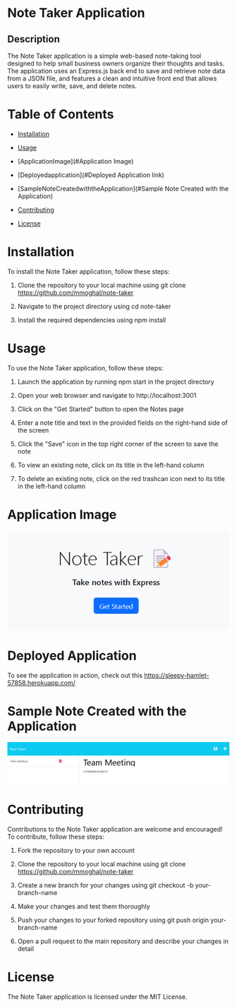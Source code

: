# Note Taker Application

## Description

The Note Taker application is a simple web-based note-taking tool designed to help small business owners organize their thoughts and tasks. The application uses an Express.js back end to save and retrieve note data from a JSON file, and features a clean and intuitive front end that allows users to easily write, save, and delete notes.

# Table of Contents

  - [Installation](#installation)

  - [Usage](#usage)

  - [ApplicationImage](#Application Image)

  - [Deployedapplication](#Deployed Application link)

  - [SampleNoteCreatedwiththeApplication](#Sample Note Created with the Application)

  - [Contributing](#contributing)

  - [License](#license)

# Installation

To install the Note Taker application, follow these steps:

1.  Clone the repository to your local machine using git clone 
https://github.com/mmoghal/note-taker

2.  Navigate to the project directory using cd note-taker

3. Install the required dependencies using npm install

# Usage

To use the Note Taker application, follow these steps:

1.  Launch the application by running npm start in the project directory

2.  Open your web browser and navigate to http://localhost:3001

3.  Click on the "Get Started" button to open the Notes page

4.  Enter a note title and text in the provided fields on the right-hand side of the screen

5.  Click the "Save" icon in the top right corner of the screen to save the note

6.  To view an existing note, click on its title in the left-hand column

7.  To delete an existing note, click on the red trashcan icon next to its title in the left-hand column

# Application Image

![alt Image of the application](https://github.com/mmoghal/note-taker/blob/main/public/assets/images/note1.png)

# Deployed Application

To see the application in action, check out this https://sleepy-hamlet-57858.herokuapp.com/


# Sample Note Created with the Application

![alt Image of the application](https://github.com/mmoghal/note-taker/blob/main/public/assets/images/note2.png)


# Contributing

Contributions to the Note Taker application are welcome and encouraged! To contribute, follow these steps:

1.  Fork the repository to your own account

2.  Clone the repository to your local machine using git clone https://github.com/mmoghal/note-taker

3.  Create a new branch for your changes using git checkout -b your-branch-name

4.  Make your changes and test them thoroughly

5.  Push your changes to your forked repository using git push origin your-branch-name

6.  Open a pull request to the main repository and describe your changes in detail


# License

The Note Taker application is licensed under the MIT License.




